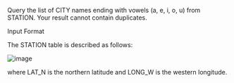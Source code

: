 Query the list of CITY names ending with vowels (a, e, i, o, u) from STATION. Your result cannot contain duplicates.

Input Format

The STATION table is described as follows:

![image](https://s3.amazonaws.com/hr-challenge-images/9336/1449345840-5f0a551030-Station.jpg)

where LAT_N is the northern latitude and LONG_W is the western longitude.  
